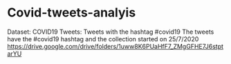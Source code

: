 # Covid-tweets-analyis
Dataset:
COVID19 Tweets: Tweets with the hashtag #covid19
The tweets have the #covid19 hashtag and the collection started on 25/7/2020
https://drive.google.com/drive/folders/1uww8K6PUaHfF7_ZMgGFHE7J6stptarYU 
